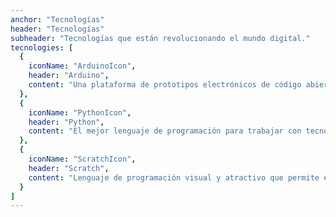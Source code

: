 ```yaml
---
anchor: "Tecnologías"
header: "Tecnologías"
subheader: "Tecnologías que están revolucionando el mundo digital."
tecnologies: [
  {
    iconName: "ArduinoIcon",
    header: "Arduino",
    content: "Una plataforma de prototipos electrónicos de código abierto (Open Source) que por su bajo coste y flexibilidad la hace ideal para iniciarse en el mundo de la Robótica Maker."
  },
  {
    iconName: "PythonIcon",
    header: "Python",
    content: "El mejor lenguaje de programación para trabajar con tecnologías como Big Data, Data Science, Inteligencia Artificial, entre otras."
  },
  {
    iconName: "ScratchIcon",
    header: "Scratch",
    content: "Lenguaje de programación visual y atractivo que permite el desarrollo de habilidades mentales, creando historias interactivas, juegos y animaciones."
  }
]
---
```

